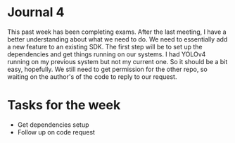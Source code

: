 # Journal 4 

This past week has been completing exams. After the last meeting, I have a better understanding about what we need to do.
We need to essentially add a new feature to an existing SDK. The first step will be to set up the dependencies and get things 
running on our systems. I had YOLOv4 running on my previous system but not my current one. So it should be a bit easy,
hopefully. We still need to get permission for the other repo, so waiting on the author's of the code to reply to our 
request. 

# Tasks for the week

- Get dependencies setup
- Follow up on code request
